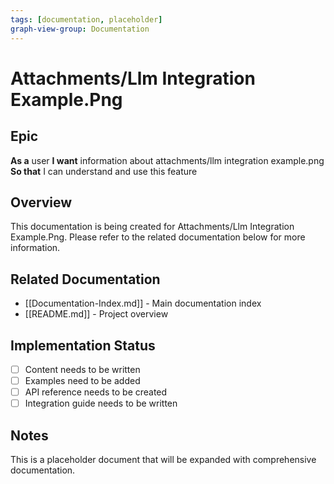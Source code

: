 ```yaml
---
tags: [documentation, placeholder]
graph-view-group: Documentation
---
```


# Attachments/Llm Integration Example.Png

## Epic
**As a** user
**I want** information about attachments/llm integration example.png
**So that** I can understand and use this feature

## Overview

This documentation is being created for Attachments/Llm Integration Example.Png. Please refer to the related documentation below for more information.

## Related Documentation

- [[Documentation-Index.md]] - Main documentation index
- [[README.md]] - Project overview

## Implementation Status

- [ ] Content needs to be written
- [ ] Examples need to be added
- [ ] API reference needs to be created
- [ ] Integration guide needs to be written

## Notes

This is a placeholder document that will be expanded with comprehensive documentation.
